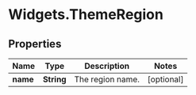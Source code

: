 # Widgets.ThemeRegion

## Properties
Name | Type | Description | Notes
------------ | ------------- | ------------- | -------------
**name** | **String** | The region name. | [optional] 
